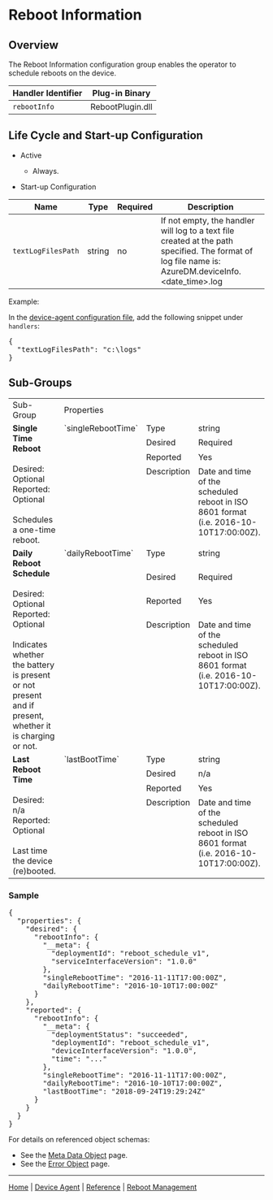 # Reboot Information

## Overview

The Reboot Information configuration group enables the operator to schedule reboots on the device.

| Handler Identifier | Plug-in Binary |
|----|----|
| `rebootInfo` | RebootPlugin.dll |

## Life Cycle and Start-up Configuration

- Active
    - Always.

- Start-up Configuration

| Name | Type | Required | Description |
|------|------|----------|-------------|
| `textLogFilesPath` | string | no | If not empty, the handler will log to a text file created at the path specified. The format of log file name is: AzureDM.deviceInfo.&lt;date_time&gt;.log |

Example:

In the [device-agent configuration file](../../reference/device-agent-configuration-file.md), add the following snippet under `handlers`:

<pre>
{
  "textLogFilesPath": "c:\logs"
}
</pre>

## Sub-Groups

<table>
    <col width="200">
    <tr>
        <td>Sub-Group</td>
        <td colspan="3">Properties</td>
    </tr>
    <!-- singleRebootTime -->
    <tr valign="top">
        <td rowspan="4"><b>Single Time Reboot</b><br/><br/>
            Desired: Optional<br/>
            Reported: Optional<br/><br/>
            Schedules a one-time reboot.</td>
        <td rowspan="4">`singleRebootTime`</td>
        <td>Type</td><td>string</td>
    </tr>
    <tr valign="top">
        <td>Desired</td><td>Required</td>
    </tr>
    <tr valign="top">
        <td>Reported</td><td>Yes</td>
    </tr>
    <tr valign="top">
        <td>Description</td><td>Date and time of the scheduled reboot in ISO 8601 format (i.e. 2016-10-10T17:00:00Z).</td>
    </tr>
    <!-- dailyRebootTime -->
    <tr valign="top">
        <td rowspan="4"><b>Daily Reboot Schedule</b><br/><br/>
            Desired: Optional<br/>
            Reported: Optional<br/><br/>
            Indicates whether the battery is present or not present and if present, whether it is charging or not.</td>
        <td rowspan="4">`dailyRebootTime`</td>
        <td>Type</td><td>string</td>
    </tr>
    <tr valign="top">
        <td>Desired</td><td>Required</td>
    </tr>
    <tr valign="top">
        <td>Reported</td><td>Yes</td>
    </tr>
    <tr valign="top">
        <td>Description</td><td>Date and time of the scheduled reboot in ISO 8601 format (i.e. 2016-10-10T17:00:00Z).</td>
    </tr>
    <!-- lastBootTime -->
    <tr valign="top">
        <td rowspan="4"><b>Last Reboot Time</b><br/><br/>
            Desired: n/a<br/>
            Reported: Optional<br/><br/>
            Last time the device (re)booted.</td>
        <td rowspan="4">`lastBootTime`</td>
        <td>Type</td><td>string</td>
    </tr>
    <tr valign="top">
        <td>Desired</td><td>n/a</td>
    </tr>
    <tr valign="top">
        <td>Reported</td><td>Yes</td>
    </tr>
    <tr valign="top">
        <td>Description</td><td>Date and time of the scheduled reboot in ISO 8601 format (i.e. 2016-10-10T17:00:00Z).</td>
    </tr>
</table>

### Sample

<pre>
{
  "properties": {
    "desired": {
      "rebootInfo": {
        "__meta": {
          "deploymentId": "reboot_schedule_v1",
          "serviceInterfaceVersion": "1.0.0"
        },
        "singleRebootTime": "2016-11-11T17:00:00Z",
        "dailyRebootTime": "2016-10-10T17:00:00Z"
      }
    },
    "reported": {
      "rebootInfo": {
        "__meta": {
          "deploymentStatus": "succeeded",
          "deploymentId": "reboot_schedule_v1",
          "deviceInterfaceVersion": "1.0.0",
          "time": "..."
        },
        "singleRebootTime": "2016-11-11T17:00:00Z",
        "dailyRebootTime": "2016-10-10T17:00:00Z",
        "lastBootTime": "2018-09-24T19:29:24Z"
      }
    }
  }
}
</pre>

For details on referenced object schemas:

- See the [Meta Data Object](meta-object.md) page.
- See the [Error Object](error-object.md) page.

----

[Home](../../../../README.md) | [Device Agent](../../device-agent.md) | [Reference](../../reference.md) | [Reboot Management](reboot-management.md)